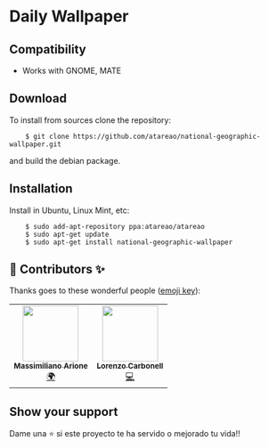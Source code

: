 # Daily Wallpaper


## Compatibility

* Works with GNOME, MATE

## Download

To install from sources clone the repository:

```
    $ git clone https://github.com/atareao/national-geographic-wallpaper.git
```

and build the debian package.

## Installation

Install in Ubuntu, Linux Mint, etc:

```
    $ sudo add-apt-repository ppa:atareao/atareao
    $ sudo apt-get update
    $ sudo apt-get install national-geographic-wallpaper
```
## 👤 Contributors ✨

Thanks goes to these wonderful people ([emoji key](https://allcontributors.org/docs/en/emoji-key)):

<table>
  <tr>    
    <td align="center"><a href="https://massimilianoarione.it/"><img src="https://avatars3.githubusercontent.com/u/179866?v=4" width="100px;" alt=""/><br /><sub><b>Massimiliano Arione</b></sub></a><br /><a href="https://github.com/atareao/national-geographic-wallpaper/commits?author=garak" title="Translation">🌍</a></td>
    <td align="center"><a href="https://www.atareao.es"><img src="https://avatars3.githubusercontent.com/u/298055?v=4" width="100px;" alt=""/><br /><sub><b>Lorenzo Carbonell</b></sub></a><br /><a href="https://github.com/atareao/national-geographic-wallpaper/commits?author=atareao" title="Code">💻</a></td>
</table>

## Show your support

Dame una ⭐️ si este proyecto te ha servido o mejorado tu vida!!
